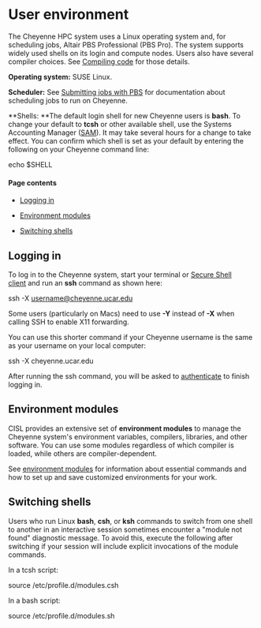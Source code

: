 # User environment

The Cheyenne HPC system uses a Linux operating system and, for
scheduling jobs, Altair PBS Professional (PBS Pro). The system supports
widely used shells on its login and compute nodes. Users also have
several compiler choices. See [<u>Compiling
code</u>](file:////display/RC/Compiling+code) for those details.

**Operating system:** SUSE Linux.

**Scheduler:** See [<u>Submitting jobs with
PBS</u>](file:////display/RC/Starting+Cheyenne+jobs) for documentation
about scheduling jobs to run on Cheyenne.

**Shells: **The default login shell for new Cheyenne users is **bash**.
To change your default to **tcsh** or other available shell, use the
Systems Accounting
Manager ([<u>SAM</u>](file:////display/RC/Systems+Accounting+Manager)).
It may take several hours for a change to take effect. You can confirm
which shell is set as your default by entering the following on your
Cheyenne command line:

echo \$SHELL

#### Page contents

- [Logging in](#Userenvironment-Loggingin)

- [Environment modules](#Userenvironment-Environmentmodules)

- [Switching shells](#Userenvironment-Switchingshells)

## Logging in

To log in to the Cheyenne system, start your terminal or [<u>Secure
Shell
client</u>](file:////display/RC/User+accounts+and+HPC+system+access) and
run an **ssh** command as shown here:

ssh -X username@cheyenne.ucar.edu

Some users (particularly on Macs) need to use **-Y** instead
of **-X** when calling SSH to enable X11 forwarding.

You can use this shorter command if your Cheyenne username is the same
as your username on your local computer:

ssh -X cheyenne.ucar.edu

After running the ssh command, you will be asked
to [<u>authenticate</u>](file:////display/RC/Authentication+and+security) to
finish logging in.

## Environment modules

CISL provides an extensive set of **environment modules** to manage the
Cheyenne system's environment variables, compilers, libraries, and other
software. You can use some modules regardless of which compiler is
loaded, while others are compiler-dependent.

See [<u>environment
modules</u>](file:////display/RC/Environment+modules+on+Cheyenne) for
information about essential commands and how to set up and save
customized environments for your work.

## Switching shells

Users who run Linux **bash**, **csh**, or **ksh** commands to switch
from one shell to another in an interactive session sometimes encounter
a "module not found" diagnostic message. To avoid this, execute the
following after switching if your session will include
explicit invocations of the module commands.

In a tcsh script:

source /etc/profile.d/modules.csh

In a bash script:

source /etc/profile.d/modules.sh
